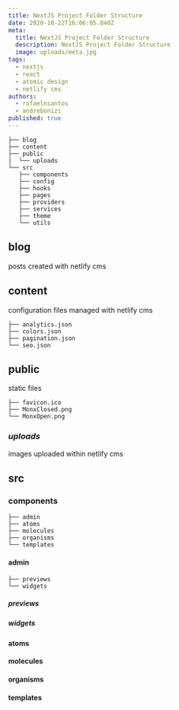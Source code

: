 ```yaml
---
title: NextJS Project Folder Structure
date: 2020-10-22T16:06:05.840Z
meta:
  title: NextJS Project Folder Structure
  description: NextJS Project Folder Structure
  image: uploads/meta.jpg
tags:
  - nextjs
  - react
  - atomic design
  - netlify cms
authors:
  - rafaelnsantos
  - andrebonizi
published: true
---
```

```
├── blog
├── content
├── public
|  └── uploads
└── src
   ├── components
   ├── config
   ├── hooks
   ├── pages
   ├── providers
   ├── services
   ├── theme
   └── utils
```

## **blog** 

posts created with netlify cms

## **content**

configuration files managed with netlify cms

```
├── analytics.json
├── colors.json
├── pagination.json
└── seo.json
```

## **public** 

static files

```
├── favicon.ico
├── MonxClosed.png
└── MonxOpen.png
```

### ***uploads*** 

images uploaded within netlify cms

## **src**

### components

```
├── admin
├── atoms
├── molecules
├── organisms
└── templates
```

#### admin

```
├── previews
└── widgets
```

##### previews

##### widgets

#### atoms

#### molecules

#### organisms

#### templates